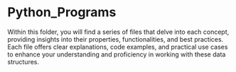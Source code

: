 # Python_Programs
Within this folder, you will find a series of files that delve into each concept, providing insights into their properties, functionalities, and best practices. Each file offers clear explanations, code examples, and practical use cases to enhance your understanding and proficiency in working with these data structures.
